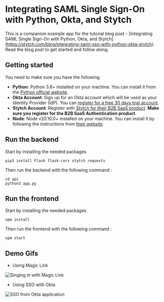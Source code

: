 # Integrating SAML Single Sign-On with Python, Okta, and Stytch
This is a companion example app for the tutorial blog post - [Integrating SAML Single Sign-On with Python, Okta, and Stytch] (https://stytch.com/blog/integrating-saml-sso-with-python-okta-stytch). Read the blog post to get started and follow along. 

## Getting started

You need to make sure you have the following

- **Python**: Python 3.8+ installed on your machine. You can install it from the [Python official website](https://www.python.org/).
- **Okta Account**: Sign up for an Okta account which will be used as your Identity Provider (IdP). You can [register for a free 30 days trial account](https://www.okta.com/free-trial/).
- **Stytch Account**: Register with [Stytch for their B2B SaaS product](https://stytch.com/dashboard/start-now). **Make sure you register for the B2B SaaS Authentication product**.
- **Node**: Node v20.10.0+ installed on your machine. You can install it by following the instructions from [their website](https://docs.npmjs.com/downloading-and-installing-node-js-and-npm).

## Run the backend

Start by installing the needed packages

```
pip3 install Flask flask-cors stytch requests
```

Then run the backend with the following command :

```
cd api
python3 app.py
```

## Run the frontend

Start by installing the needed packages

```
npm install
```

Then run the frontend with the following command :

```
npm start
```

## Demo Gifs

- Using Magic Link

![Singing in with Magic Link](https://i.imgur.com/bgwgACJ.gif)

- Using SSO with Okta

![SSO from Okta application](https://i.imgur.com/Q00ok25.gif)
